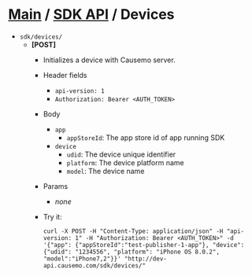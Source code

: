 [Main](https://github.com/Causemo/api-doc/blob/master/README.md) / [SDK API](https://github.com/Causemo/api-doc/blob/master/sections/api/1/sdk/README.md) / Devices
====================
- `sdk/devices/` 
  - **[POST]**
    - Initializes a device with Causemo server. 
    - Header fields
      - `api-version: 1`
      - `Authorization: Bearer <AUTH_TOKEN>`
    - Body
      - `app`
        - `appStoreId`: The app store id of app running SDK 
      - `device`
        - `udid`: The device unique identifier
        - `platform`: The device platform name
        - `model`: The device name
    - Params
      - _none_ 
    - Try it:
    
      ```
      curl -X POST -H "Content-Type: application/json" -H "api-version: 1" -H "Authorization: Bearer <AUTH_TOKEN>" -d '{"app": {"appStoreId":"test-publisher-1-app"}, "device": {"udid": "1234556", "platform": "iPhone OS 8.0.2", "model":"iPhone7,2"}}' "http://dev-api.causemo.com/sdk/devices/"
      ```
